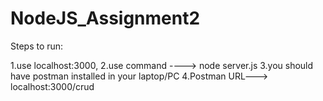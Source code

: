 # NodeJS_Assignment2
Steps to run:

1.use localhost:3000,
2.use command ----> node server.js
3.you should have postman installed in your laptop/PC
4.Postman URL---> localhost:3000/crud

 
